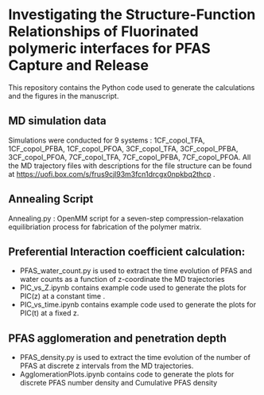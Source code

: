 # Investigating the Structure-Function Relationships of Fluorinated polymeric interfaces for PFAS Capture and Release

This repository contains the Python code used to generate the calculations and the figures in the manuscript.

## MD simulation data 
Simulations were conducted for 9 systems : 1CF_copol_TFA, 1CF_copol_PFBA, 1CF_copol_PFOA, 3CF_copol_TFA, 3CF_copol_PFBA, 3CF_copol_PFOA,
7CF_copol_TFA, 7CF_copol_PFBA, 7CF_copol_PFOA. All the MD trajectory files with descriptions for the file structure
can be found at https://uofi.box.com/s/frus9cjl93m3fcn1drcgx0npkbq2thcp .

##  Annealing Script
Annealing.py : OpenMM script for a seven-step compression-relaxation equilibriation process for fabrication of the polymer matrix.

## Preferential Interaction coefficient calculation:
* PFAS_water_count.py is used to extract the time evolution of PFAS and water counts as a function of z-coordinate the MD trajectories
* PIC_vs_Z.ipynb contains example code used to generate the plots for PIC(z) at a constant time .
* PIC_vs_time.ipynb contains example code used to generate the plots for PIC(t) at a fixed z.

## PFAS agglomeration and penetration depth 
* PFAS_density.py is used to extract the time evolution of the number of PFAS at discrete z intervals from the MD trajectories.
* AgglomerationPlots.ipynb contains code to generate the plots for discrete PFAS number density  and Cumulative PFAS density 
